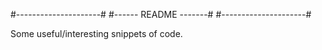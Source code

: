 #---------------------#
#------ README -------#
#---------------------#

Some useful/interesting snippets of code.
